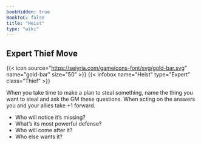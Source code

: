 ```yaml
---
bookHidden: true
BookToC: false
title: "Heist"
type: "wiki"
---
```

## Expert Thief Move
{{< icon source="https://seiyria.com/gameicons-font/svg/gold-bar.svg" name="gold-bar" size="50" >}}
{{< infobox name="Heist" type="Expert" class="Thief" >}}

When you take time to make a plan to steal something, name the thing you want to steal and ask the GM these questions. When acting on the answers you and your allies take +1 forward.
* Who will notice it’s missing?
* What’s its most powerful defense?
* Who will come after it?
* Who else wants it?